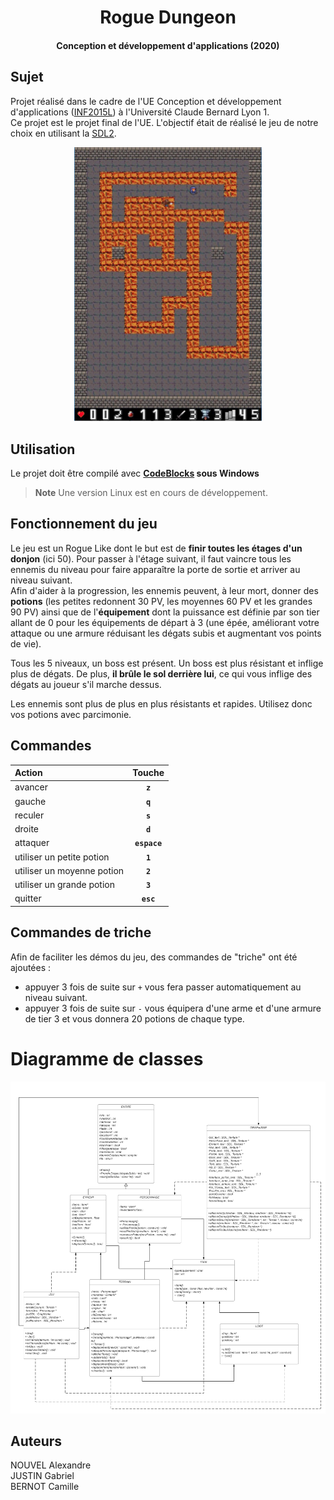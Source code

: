 <div align="center">

# Rogue Dungeon
#### Conception et développement d'applications (2020)

</div>

## Sujet

Projet réalisé dans le cadre de l'UE Conception et développement d'applications ([INF2015L](http://offre-de-formations.univ-lyon1.fr/ue-8157-952/conception-et-developpement-d'applications.html)) à l'Université Claude Bernard Lyon 1.  
Ce projet est le projet final de l'UE. L'objectif était de réalisé le jeu de notre choix en utilisant la [SDL2](https://www.libsdl.org/).
  

<div align=center>
	<img src="./img/hero.jpg" width="300">
</div>

## Utilisation

Le projet doit être compilé avec **[CodeBlocks](https://www.codeblocks.org/) sous Windows**

> **Note**
> Une version Linux est en cours de développement.

## Fonctionnement du jeu

Le jeu est un Rogue Like dont le but est de **finir toutes les étages d'un donjon** (ici 50). Pour passer à l'étage suivant, il faut vaincre tous les ennemis du niveau pour faire apparaître la porte de sortie et arriver au niveau suivant.  
Afin d'aider à la progression, les ennemis peuvent, à leur mort, donner des **potions** (les petites redonnent 30 PV, les moyennes 60 PV et les grandes 90 PV) ainsi que de l'**équipement** dont la puissance est définie par son tier allant de 0 pour les équipements de départ à 3 (une épée, améliorant votre attaque ou une armure réduisant les dégats subis et augmentant vos points de vie).  
  
Tous les 5 niveaux, un boss est présent. Un boss est plus résistant et inflige plus de dégats. De plus, **il brûle le sol derrière lui**, ce qui vous inflige des dégats au joueur s'il marche dessus. 

Les ennemis sont plus de plus en plus résistants et rapides. Utilisez donc vos potions avec parcimonie.

## Commandes 
| Action | Touche |
| :- | :-: |
| avancer | **`z`** |
| gauche | **`q`** |
| reculer | **`s`** |
| droite | **`d`** |
| attaquer| **`espace`** |
| utiliser un petite potion | **`1`** |
| utiliser un moyenne potion | **`2`** |
| utiliser un grande potion | **`3`** |
| quitter | **`esc`** |

## Commandes de triche

Afin de faciliter les démos du jeu, des commandes de "triche" ont été ajoutées : 
- appuyer 3 fois de suite sur `+` vous fera passer automatiquement au niveau suivant.
- appuyer 3 fois de suite sur `-` vous équipera d'une arme et d'une armure de tier 3 et vous donnera 20 potions de chaque type.

# Diagramme de classes

<div align="center">

![diagramme de classes](./doc/diagrammeDeClasses.png)

</div>

## Auteurs
NOUVEL Alexandre  
JUSTIN Gabriel  
BERNOT Camille
